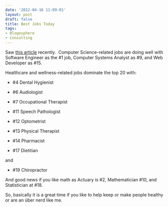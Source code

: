 ```yaml
---
date: '2012-04-16 11:09:01'
layout: post
draft: false
title: Best Jobs Today
tags:
- Blogosphere
- Consulting
---
```


Saw [this article](http://www.careercast.com/jobs-rated/2012-ranking-200-jobs-best-worst) recently.  Computer Science-related jobs are doing well with Software Engineer as the #1 job, Computer Systems Analyst as #9, and Web Developer as #15.

Healthcare and wellness-related jobs dominate the top 20 with:

* \#4 Dental Hygienist

* \#6 Audiologist

* \#7 Occupational Therapist

* \#11 Speech Pathologist

* \#12 Optometrist

* \#13 Physical Therapist

* \#14 Pharmacist

* \#17 Dietitian

and

* \#19 Chiropractor

And good news if you like math as Actuary is #2, Mathematician #10, and Statistician at #18.

So, basically it is a great time if you like to help keep or make people healthy or are an über nerd like me.
